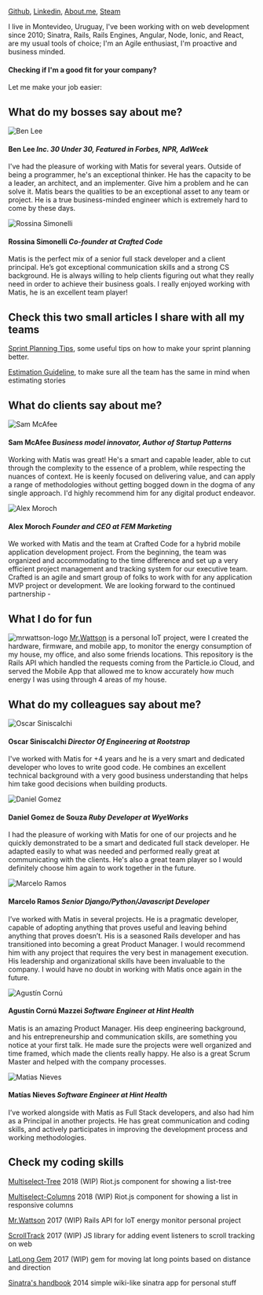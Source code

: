 [Github](https://github.com/matismasters),
[Linkedin](https://www.linkedin.com/in/matismasters/),
[About.me](https://about.me/matis.masters),
[Steam](http://steamcommunity.com/profiles/76561198059401461/)

I live in Montevideo, Uruguay, I've been working with on web development since 2010; Sinatra, Rails, Rails Engines, Angular, Node, Ionic, and React, are my usual tools of choice; I'm an Agile enthusiast, I'm proactive and business minded.

#### Checking if I'm a good fit for your company?

Let me make your job easier:

## What do my bosses say about me?

![Ben Lee](https://s3-us-west-2.amazonaws.com/matisio/site/ben-head.jpeg)
#### Ben Lee  _Inc. 30 Under 30, Featured in Forbes, NPR, AdWeek_

I've had the pleasure of working with Matis for several years. Outside of being a programmer, he's an exceptional thinker. He has the capacity to be a leader, an architect, and an implementer. Give him a problem and he can solve it. Matis bears the qualities to be an exceptional asset to any team or project. He is a true business-minded engineer which is extremely hard to come by these days.

![Rossina Simonelli](https://s3-us-west-2.amazonaws.com/matisio/site/rose-head.jpeg)
#### Rossina Simonelli  _Co-founder at Crafted Code_

Matis is the perfect mix of a senior full stack developer and a client principal. He’s got exceptional communication skills and a strong CS background. He is always willing to help clients figuring out what they really need in order to achieve their business goals. I really enjoyed working with Matis, he is an excellent team player!

## Check this two small articles I share with all my teams
[Sprint Planning Tips](blog/sprint_planning_tips.md), some useful tips on how to make your sprint planning better.

[Estimation Guideline](blog/estimation_guideline.md), to make sure all the team has the same in mind when estimating stories

## What do clients say about me?

![Sam McAfee](https://s3-us-west-2.amazonaws.com/matisio/site/sam-head.jpeg)
#### Sam McAfee  _Business model innovator, Author of Startup Patterns_

Working with Matis was great! He's a smart and capable leader, able to cut through the complexity to the essence of a problem, while respecting the nuances of context. He is keenly focused on delivering value, and can apply a range of methodologies without getting bogged down in the dogma of any single approach. I'd highly recommend him for any digital product endeavor.

![Alex Moroch](https://s3-us-west-2.amazonaws.com/matisio/site/alex-head.jpeg)
#### Alex Moroch  _Founder and CEO at FEM Marketing_

We worked with Matis and the team at Crafted Code for a hybrid mobile application development project. From the beginning, the team was organized and accommodating to the time difference and set up a very efficient project management and tracking system for our executive team. Crafted is an agile and smart group of folks to work with for any application MVP project or development. We are looking forward to the continued partnership -

## What I do for fun

![mrwattson-logo](https://s3-us-west-2.amazonaws.com/matisio/site/logo-mrwattson.png)
[Mr.Wattson](https://github.com/matismasters/mrwattson-api-public) is a personal
IoT project, were I created the hardware, firmware, and mobile app, to monitor the energy consumption of my house, my office, and also some friends locations. This repository is the Rails API which handled the requests coming from the Particle.io Cloud, and served the Mobile App that allowed me to know accurately how much energy I was using through 4 areas of my house.

## What do my colleagues say about me?

![Oscar Siniscalchi](https://s3-us-west-2.amazonaws.com/matisio/site/oscar-head.jpeg)
#### Oscar Siniscalchi  _Director Of Engineering at Rootstrap_

I've worked with Matis for +4 years and he is a very smart and dedicated developer who loves to write good code. He combines an excellent technical background with a very good business understanding that helps him take good decisions when building products.

![Daniel Gomez](https://s3-us-west-2.amazonaws.com/matisio/site/dano-head.jpeg)
#### Daniel Gomez de Souza  _Ruby Developer at WyeWorks_

I had the pleasure of working with Matis for one of our projects and he quickly demonstrated to be a smart and dedicated full stack developer. He adapted easily to what was needed and performed really great at communicating with the clients. He's also a great team player so I would definitely choose him again to work together in the future.

![Marcelo Ramos](https://s3-us-west-2.amazonaws.com/matisio/site/marce-head.jpeg)
#### Marcelo Ramos  _Senior Django/Python/Javascript Developer_

I’ve worked with Matis in several projects. He is a pragmatic developer, capable of adopting anything that proves useful and leaving behind anything that proves doesn’t. His is a seasoned Rails developer and has transitioned into becoming a great Product Manager. I would recommend him with any project that requires the very best in management execution. His leadership and organizational skills have been invaluable to the company. I would have no doubt in working with Matis once again in the future.

![Agustín Cornú](https://s3-us-west-2.amazonaws.com/matisio/site/agustin-head.jpeg)
#### Agustín Cornú Mazzei  _Software Engineer at Hint Health_

Matis is an amazing Product Manager. His deep engineering background, and his entrepreneurship and communication skills, are something you notice at your first talk. He made sure the projects were well organized and time framed, which made the clients really happy. He also is a great Scrum Master and helped with the company processes.

![Matias Nieves](https://s3-us-west-2.amazonaws.com/matisio/site/matias-n-head.jpeg)
#### Matías Nieves  _Software Engineer at Hint Health_

I’ve worked alongside with Matis as Full Stack developers, and also had him as a Principal in another projects. He has great communication and coding skills, and actively participates in improving the development process and working methodologies.

## Check my coding skills

[Multiselect-Tree](https://github.com/matismasters/riotjs-multiselect-tree)
2018 (WIP) Riot.js component for showing a list-tree

[Multiselect-Columns](https://github.com/matismasters/riotjs-multiselect-columns)
2018 (WIP) Riot.js component for showing a list in responsive columns

[Mr.Wattson](https://github.com/matismasters/mrwattson-api-public)
2017 (WIP) Rails API for IoT energy monitor personal project

[ScrollTrack](https://github.com/matismasters/scroll-track)
2017 (WIP) JS library for adding event listeners to scroll tracking on web

[LatLong Gem](https://github.com/matismasters/lat_long)
2017 (WIP) gem for moving lat long points based on distance and direction

[Sinatra's handbook](https://github.com/matismasters/sinatras_handbook)
2014 simple wiki-like sinatra app for personal stuff

